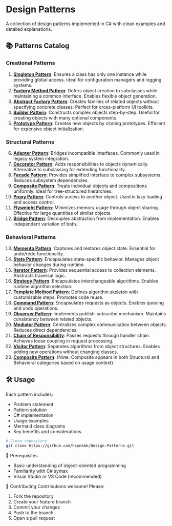 # Design Patterns

A collection of design patterns implemented in C# with clean examples and detailed explanations.

## 📚 Patterns Catalog

### Creational Patterns
1. **[Singleton Pattern](Singleton.md)**: Ensures a class has only one instance while providing global access. Ideal for configuration managers and logging systems.
2. **[Factory Method Pattern](FactoryMethodPattern.md)**: Defers object creation to subclasses while maintaining a common interface. Enables flexible object generation.
3. **[Abstract Factory Pattern](AbstractFactoryPattern.md)**: Creates families of related objects without specifying concrete classes. Perfect for cross-platform UI toolkits.
4. **[Builder Pattern](Builder.md)**: Constructs complex objects step-by-step. Useful for creating objects with many optional components.
5. **[Prototype Pattern](Prototype.md)**: Creates new objects by cloning prototypes. Efficient for expensive object initialization.

### Structural Patterns
6. **[Adapter Pattern](Adapter.md)**: Bridges incompatible interfaces. Commonly used in legacy system integration.
7. **[Decorator Pattern](Decorator.md)**: Adds responsibilities to objects dynamically. Alternative to subclassing for extending functionality.
8. **[Facade Pattern](Facade.md)**: Provides simplified interface to complex subsystems. Reduces subsystem dependencies.
9. **[Composite Pattern](Composite.md)**: Treats individual objects and compositions uniformly. Ideal for tree-structured hierarchies.
10. **[Proxy Pattern](Proxy.md)**: Controls access to another object. Used in lazy loading and access control.
11. **[Flyweight Pattern](Flyweight.md)**: Minimizes memory usage through object sharing. Effective for large quantities of similar objects.
12. **[Bridge Pattern](Bridge.md)**: Decouples abstraction from implementation. Enables independent variation of both.

### Behavioral Patterns
13. **[Memento Pattern](Memento.md)**: Captures and restores object state. Essential for undo/redo functionality.
14. **[State Pattern](State.md)**: Encapsulates state-specific behavior. Manages object behavior changes during runtime.
15. **[Iterator Pattern](Iterator.md)**: Provides sequential access to collection elements. Abstracts traversal logic.
16. **[Strategy Pattern](Strategy.md)**: Encapsulates interchangeable algorithms. Enables runtime algorithm selection.
17. **[Template Method Pattern](TemplateMethod.md)**: Defines algorithm skeleton with customizable steps. Promotes code reuse.
18. **[Command Pattern](Command.md)**: Encapsulates requests as objects. Enables queuing and undo operations.
19. **[Observer Pattern](Observer.md)**: Implements publish-subscribe mechanism. Maintains consistency between related objects.
20. **[Mediator Pattern](Mediator.md)**: Centralizes complex communication between objects. Reduces direct dependencies.
21. **[Chain of Responsibility](ChainOfResponsibility.md)**: Passes requests through handler chain. Achieves loose coupling in request processing.
22. **[Visitor Pattern](Visitor.md)**:  Separates algorithms from object structures. Enables adding new operations without changing classes.
23. **[Composite Pattern](Composite.md)**: (Note: Composite appears in both Structural and Behavioral categories based on usage context)

## 🛠 Usage

Each pattern includes:
- Problem statement
- Pattern solution
- C# implementation
- Usage examples
- Mermaid class diagrams
- Key benefits and considerations

```bash
# Clone repository
git clone https://github.com/hsynkmk/Design-Patterns.git
```

📖 Prerequisites
- Basic understanding of object-oriented programming
- Familiarity with C# syntax
- Visual Studio or VS Code (recommended)

🤝 Contributing
Contributions welcome! Please:

1. Fork the repository
2. Create your feature branch
3. Commit your changes
4. Push to the branch
5. Open a pull request
